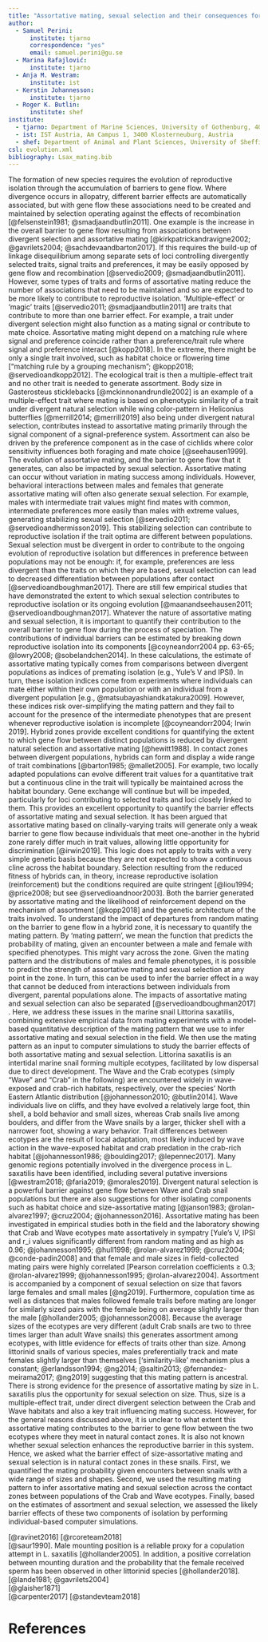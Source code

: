 ```yaml
---
title: "Assortative mating, sexual selection and their consequences for gene flow in _Littorina_"
author:
  - Samuel Perini:
      institute: tjarno
      correspondence: "yes"
      email: samuel.perini@gu.se
  - Marina Rafajlović:
      institute: tjarno
  - Anja M. Westram:
      institute: ist
  - Kerstin Johannesson:
      institute: tjarno
  - Roger K. Butlin:
      institute: shef
institute:
  - tjarno: Department of Marine Sciences, University of Gothenburg, 40530 Gothenburg, Sweden
  - ist: IST Austria, Am Campus 1, 3400 Klosterneuburg, Austria
  - shef: Department of Animal and Plant Sciences, University of Sheffield, UK, S10 2TN
csl: evolution.xml
bibliography: Lsax_mating.bib
---
```


The formation of new species requires the evolution of reproductive isolation through the accumulation of barriers to gene flow. Where divergence occurs in allopatry, different barrier effects are automatically associated, but with gene flow these associations need to be created and maintained by selection operating against the effects of recombination [@felsenstein1981; @smadjaandbutlin2011]. One example is the increase in the overall barrier to gene flow resulting from associations between divergent selection and assortative mating [@kirkpatrickandravigne2002; @gavrilets2004; @sachdevaandbarton2017]. If this requires the build-up of linkage disequilibrium among separate sets of loci controlling divergently selected traits, signal traits and preferences, it may be easily opposed by gene flow and recombination [@servedio2009; @smadjaandbutlin2011]. However, some types of traits and forms of assortative mating reduce the number of associations that need to be maintained and so are expected to be more likely to contribute to reproductive isolation. ‘Multiple-effect’ or ‘magic’ traits [@servedio2011; @smadjaandbutlin2011] are traits that contribute to more than one barrier effect. For example, a trait under divergent selection might also function as a mating signal or contribute to mate choice. Assortative mating might depend on a matching rule where signal and preference coincide rather than a preference/trait rule where signal and preference interact [@kopp2018]. In the extreme, there might be only a single trait involved, such as habitat choice or flowering time [“matching rule by a grouping mechanism”; @kopp2018; @servedioandkopp2012]. The ecological trait is then a multiple-effect trait and no other trait is needed to generate assortment. Body size in Gasterosteus sticklebacks [@mckinnonandrundle2002] is an example of a multiple-effect trait where mating is based on phenotypic similarity of a trait under divergent natural selection while wing color-pattern in Heliconius butterflies [@merrill2014; @merrill2019] also being under divergent natural selection, contributes instead to assortative mating primarily through the signal component of a signal-preference system. Assortment can also be driven by the preference component as in the case of cichlids where color sensitivity influences both foraging and mate choice [@seehausen1999].
The evolution of assortative mating, and the barrier to gene flow that it generates, can also be impacted by sexual selection. Assortative mating can occur without variation in mating success among individuals. However, behavioral interactions between males and females that generate assortative mating will often also generate sexual selection. For example, males with intermediate trait values might find mates with common, intermediate preferences more easily than males with extreme values, generating stabilizing sexual selection [@servedio2011; @servedioandhermisson2019]. This stabilizing selection can contribute to reproductive isolation   if the trait optima are different between populations. Sexual selection must be divergent in order to contribute to the ongoing evolution of reproductive isolation but differences in preference between populations may not be enough: if, for example, preferences are less divergent than the traits on which they are based, sexual selection can lead to decreased differentiation between populations after contact [@servedioandboughman2017]. There are still few empirical studies that have demonstrated the extent to which sexual selection contributes to reproductive isolation or its ongoing evolution [@maanandseehausen2011; @servedioandboughman2017].
Whatever the nature of assortative mating and sexual selection, it is important to quantify their contribution to the overall barrier to gene flow during the process of speciation. The contributions of individual barriers can be estimated by breaking down reproductive isolation into its components [@coyneandorr2004 pp. 63-65; @lowry2008; @sobelandchen2014]. In these calculations, the estimate of assortative mating typically comes from comparisons between divergent populations as indices of premating isolation (e.g., Yule’s V and IPSI). In turn, these isolation indices come from experiments where individuals can mate either within their own population or with an individual from a divergent population [e.g., @matsubayashiandkatakura2009]. However, these indices risk over-simplifying the mating pattern and they fail to account for the presence of the intermediate phenotypes that are present whenever reproductive isolation is incomplete [@coyneandorr2004; Irwin 2019].
Hybrid zones provide excellent conditions for quantifying the extent to which gene flow between distinct populations is reduced by divergent natural selection and assortative mating [@hewitt1988]. In contact zones between divergent populations, hybrids can form and display a wide range of trait combinations [@barton1985; @mallet2005]. For example, two locally adapted populations can evolve different trait values for a quantitative trait   but a continuous cline in the trait will typically be maintained across the habitat boundary. Gene exchange will continue but will be impeded, particularly for loci contributing to selected traits and loci closely linked to them. This provides an excellent opportunity to quantify the barrier effects of assortative mating and sexual selection. It has been argued that assortative mating based on clinally-varying traits will generate only a weak barrier to gene flow because individuals that meet one-another in the hybrid zone rarely differ much in trait values, allowing little opportunity for discrimination [@irwin2019]. This logic does not apply to traits with a very simple genetic basis because they are not expected to show a continuous cline across the habitat boundary.  Selection resulting from the reduced fitness of hybrids can, in theory, increase reproductive isolation (reinforcement) but the conditions required are quite stringent [@liou1994; @price2008; but see @servedioandnoor2003]. Both the barrier generated by assortative mating and the likelihood of reinforcement depend on the mechanism of assortment [@kopp2018] and the genetic architecture of the traits involved.
To understand the impact of departures from random mating on the barrier to gene flow in a hybrid zone, it is necessary to quantify the mating pattern. By ‘mating pattern’, we mean the function that predicts the probability of mating, given an encounter between a male and female with specified phenotypes. This might vary across the zone. Given the mating pattern and the distributions of males and female phenotypes, it is possible to predict the strength of assortative mating and sexual selection at any point in the zone. In turn, this can be used to infer the barrier effect in a way that cannot be deduced from interactions between individuals from divergent, parental populations alone. The impacts of assortative mating and sexual selection can also be separated [@servedioandboughman2017] .
Here, we address these issues in the marine snail Littorina saxatilis, combining extensive empirical data from mating experiments with a model-based quantitative description of the mating pattern that we use to infer assortative mating and sexual selection in the field. We then use the mating pattern as an input to computer simulations to study the barrier effects of both assortative mating and sexual selection.
Littorina saxatilis is an intertidal marine snail forming multiple ecotypes, facilitated by low dispersal due to direct development. The Wave and the Crab ecotypes (simply “Wave” and “Crab” in the following) are encountered widely in wave-exposed and crab-rich habitats, respectively, over the species’ North Eastern Atlantic distribution [@johannesson2010; @butlin2014]. Wave individuals live on cliffs, and they have evolved a relatively large foot, thin shell, a bold behavior and small sizes, whereas Crab snails live among boulders, and differ from the Wave snails by a larger, thicker shell with a narrower foot, showing a wary behavior. Trait differences between ecotypes are the result of local adaptation, most likely induced by wave action in the wave-exposed habitat and crab predation in the crab-rich habitat [@johannesson1986; @boulding2017; @lepennec2017]. Many genomic regions potentially involved in the divergence process in L. saxatilis have been identified, including several putative inversions [@westram2018; @faria2019; @morales2019].
Divergent natural selection is a powerful barrier against gene flow between Wave and Crab snail populations but there are also suggestions for other isolating components such as habitat choice and size-assortative mating [@janson1983; @rolan-alvarez1997; @cruz2004; @johannesson2016]. Assortative mating has been investigated in empirical studies both in the field and the laboratory showing that Crab and Wave ecotypes mate assortatively in sympatry [Yule’s V, IPSI and r_i values significantly different from random mating and as high as 0.96; @johannesson1995; @hull1998; @rolan-alvarez1999; @cruz2004; @conde-padin2008] and that female and male sizes in field-collected mating pairs were highly correlated [Pearson correlation coefficients ≥ 0.3; @rolan-alvarez1999; @johannesson1995; @rolan-alvarez2004]. Assortment is accompanied by a component of sexual selection on size that favors large females and small males [@ng2019].   Furthermore, copulation time as well as distances that males followed female trails before mating are longer for similarly sized pairs with the female being on average slightly larger than the male [@hollander2005; @johannesson2008]. Because the average sizes of the ecotypes are very different (adult Crab snails are two to three times larger than adult Wave snails) this generates assortment among ecotypes, with little evidence for effects of traits other than size. Among littorinid snails of various species, males preferentially track and mate females slightly larger than themselves [‘similarity-like’ mechanism plus a constant; @erlandsson1994; @ng2014; @saltin2013; @fernandez-meirama2017; @ng2019] suggesting that this mating pattern is ancestral.
There is strong evidence for the presence of assortative mating by size in L. saxatilis plus the opportunity for sexual selection on size. Thus, size is a multiple-effect trait, under direct divergent selection between the Crab and Wave habitats and also a key trait influencing mating success. However, for the general reasons discussed above, it is unclear to what extent this assortative mating contributes to the barrier to gene flow between the two ecotypes where they meet in natural contact zones. It is also not known whether sexual selection enhances the reproductive barrier in this system. Hence, we asked what the barrier effect of size-assortative mating and sexual selection is in natural contact zones in these snails. First, we quantified the mating probability given encounters between snails with a wide range of sizes and shapes. Second, we used the resulting mating pattern to infer assortative mating and sexual selection across the contact zones between populations of the Crab and Wave ecotypes. Finally, based on the estimates of assortment and sexual selection, we assessed the likely barrier effects of these two components of isolation by performing individual-based computer simulations.

[@ravinet2016] [@rcoreteam2018]  
[@saur1990]. Male mounting position is a reliable proxy for a copulation attempt in L. saxatilis [@hollander2005]. In addition, a positive correlation between mounting duration and the probability that the female received sperm has been observed in other littorinid species [@hollander2018].  
[@lande1981; @gavrilets2004]  
[@glaisher1871]  
[@carpenter2017] [@standevteam2018] 

# References
